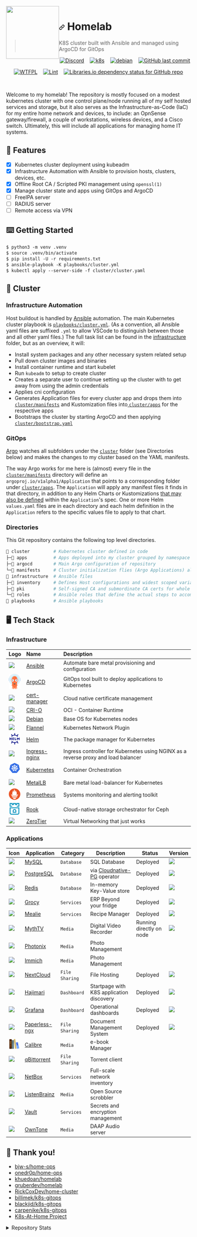 <img src="https://camo.githubusercontent.com/5b298bf6b0596795602bd771c5bddbb963e83e0f/68747470733a2f2f692e696d6775722e636f6d2f7031527a586a512e706e67" width="144px" height="144px" align="left"/>

<h1 tabindex="-1" dir="auto" style="bottom-border:none;"><a id="user-content-homelab" class="anchor" aria-hidden="true" href="#homelab"><svg class="octicon octicon-link" viewBox="0 0 16 16" version="1.1" width="16" height="16" aria-hidden="true"><path d="m7.775 3.275 1.25-1.25a3.5 3.5 0 1 1 4.95 4.95l-2.5 2.5a3.5 3.5 0 0 1-4.95 0 .751.751 0 0 1 .018-1.042.751.751 0 0 1 1.042-.018 1.998 1.998 0 0 0 2.83 0l2.5-2.5a2.002 2.002 0 0 0-2.83-2.83l-1.25 1.25a.751.751 0 0 1-1.042-.018.751.751 0 0 1-.018-1.042Zm-4.69 9.64a1.998 1.998 0 0 0 2.83 0l1.25-1.25a.751.751 0 0 1 1.042.018.751.751 0 0 1 .018 1.042l-1.25 1.25a3.5 3.5 0 1 1-4.95-4.95l2.5-2.5a3.5 3.5 0 0 1 4.95 0 .751.751 0 0 1-.018 1.042.751.751 0 0 1-1.042.018 1.998 1.998 0 0 0-2.83 0l-2.5 2.5a1.998 1.998 0 0 0 0 2.83Z"></path></svg></a>
Homelab
</h1>

> K8S cluster built with Ansible and managed using ArgoCD for GitOps 

<div align="center">

[![Discord](https://img.shields.io/badge/discord-chat-7289DA.svg?maxAge=60&style=flat-square&logo=discord)](https://discord.gg/DNCynrJ)&nbsp;&nbsp;&nbsp;
[![k8s](https://img.shields.io/badge/k8s-v1.27.2-blue?style=flat-square&logo=kubernetes)](https://k8s.io/)&nbsp;&nbsp;&nbsp;
[![debian](https://img.shields.io/badge/debian-bullseye-C70036?style=flat-square&logo=debian&logoColor=C70036)](https://debian.org)&nbsp;&nbsp;&nbsp;
[![GitHub last commit](https://img.shields.io/github/last-commit/clearlybaffled/homelab/main?style=flat-square&logo=git&color=F05133)](https://github.com/clearlybaffled/homelab/commits/main)

[![WTFPL](https://img.shields.io/github/license/clearlybaffled/homelab?style=flat-square&color=darkred)](http://www.wtfpl.net/)&nbsp;&nbsp;&nbsp;
[![Lint](https://github.com/clearlybaffled/homelab/actions/workflows/lint.yml/badge.svg)](https://github.com/clearlybaffled/homelab/actions/workflows/lint.yml)&nbsp;&nbsp;&nbsp;
[![Libraries.io dependency status for GitHub repo](https://img.shields.io/librariesio/github/clearlybaffled/homelab?style=flat-square)](https://libraries.io/github/clearlybaffled/homelab)
</div>
<br/>

Welcome to my homelab! The repository is mostly focused on a modest kubernetes cluster with one control plane/node running all of my self hosted services and storage, but it also serves as the Infrastructure-as-Code (IaC) for my entire home network and devices, to include: an OpnSense gateway/firewall, a couple of workstations, wireless devices, and a Cisco switch.  Ultimately, this will include all applications for managing home IT systems.

## 🤯 Features

- [x] Kubernetes cluster deployment using kubeadm
- [x] Infrastructure Automation with Ansible to provision hosts, clusters, devices, etc.
- [x] Offline Root CA / Scripted PKI management using `openssl(1)`
- [x] Manage cluster state and apps using GitOps and ArgoCD
- [ ] FreeIPA server
- [ ] RADIUS server
- [ ] Remote access via VPN

## ⌨️ Getting Started

```console
$ python3 -m venv .venv
$ source .venv/bin/activate
$ pip install -U -r requirements.txt
$ ansible-playbook -K playbooks/cluster.yml
$ kubectl apply --server-side -f cluster/cluster.yaml
```

## 🍇 Cluster

### Infrastructure Automation

Host buildout is handled by [Ansible][ansible-uri] automation.  The main Kubernetes cluster playbook is [`playbooks/cluster.yml`](./playbooks/cluster.yml). (As a convention, all Ansible yaml files are suffixed `.yml` to allow VSCode to distinguish between those and all other yaml files.) The full task list can be found in the [infrastructure](./infrastructure/README.md) folder, but as an overview, it will:
- Install system packages and any other necessary system related setup
- Pull down cluster images and binaries
- Install container runtime and start kubelet
- Run `kubeadm` to setup to create cluster
- Creates a separate user to continue setting up the cluster with to get away from using the admin credentials
- Applies cni configuration
- Generates Application files for every cluster app and drops them into [`cluster/manifests`](./cluster/manifests) and Kustomization files into[ `cluster/apps`](./cluster/apps) for the respective apps
- Bootstraps the cluster by starting ArgoCD and then applying [`cluster/bootstrap.yaml`](./cluster/bootstrap.yaml)

### GitOps

[Argo][argocd-uri] watches all subfolders under the [`cluster`](./cluster) folder (see Directories below) and makes the changes to my cluster based on the YAML manifests.

The way Argo works for me here is (almost) every file in the [`cluster/manifests`](./cluster/manifests) directory will define an `argoproj.io/v1alpha1/Application` that points to a corresponding folder under [`cluster/apps`](./cluster/apps).  The `Application` will apply any manifest files it finds in that directory, in addition to any Helm Charts or Kustomizations [that may also be defined](https://argo-cd.readthedocs.io/en/stable/user-guide/multiple_sources/) within the `Application`'s spec. One or more Helm `values.yaml` files are in each directory and each helm definition in the `Application` refers to the specific values file to apply to that chart.


### Directories

This Git repository contains the following top level directories.

```sh
📁 cluster         # Kubernetes cluster defined in code
├─📁 apps          # Apps deployed into my cluster grouped by namespace
├─📁 argocd        # Main Argo configuration of repository
└─📁 manifests     # Cluster initialization flies (Argo Applications) also grouped by namespace
📁 infrastructure  # Ansible files
├─📁 inventory     # Defines Host configurations and widest scoped variables
├─📁 pki           # Self-signed CA and submordinate CA certs for whole house and cluster
└─📁 roles         # Ansible roles that define the actual steps to accomplish these tasks - inspired by Kubespray
📁 playbooks       # Ansible playbooks
```

## 🖥️ Tech Stack

### Infrastructure

|Logo|Name|Description|
|:----|:----|:--------|
|<img width="32" src="https://simpleicons.org/icons/ansible.svg">|[Ansible][ansible-uri]|Automate bare metal provisioning and configuration|
|<img width="32" src="https://raw.githubusercontent.com/cncf/artwork/master/projects/argo/icon/color/argo-icon-color.svg">|[ArgoCD][argocd-uri]|GitOps tool built to deploy applications to Kubernetes|
|<img width="32" src="https://github.com/jetstack/cert-manager/raw/master/logo/logo.png">|[cert-manager](https://cert-manager.io)|Cloud native certificate management|
|<img width="32" src="https://raw.github.com/cncf/artwork/master/projects/crio/icon/color/crio-icon-color.png">|[CRI-O](https://www.cri-o.io)|OCI - Container Runtime|
|<img width="32" src="https://www.debian.org/logos/openlogo-nd.svg">|[Debian](https://debian.org)|Base OS for Kubernetes nodes|
|<img width="32" src="https://raw.githubusercontent.com/flannel-io/flannel/master/logos/flannel-glyph-color.svg">|[Flannel](https://www.github.com/flannel-io/flannel)|Kubernetes Network Plugin|
|<img width="32" src="https://github.com/cncf/artwork/blob/master/projects/helm/icon/color/helm-icon-color.png?raw=true">|[Helm](https://helm.sh)|The package manager for Kubernetes|
|<img width="32" src="https://docs.nginx.com/nginx-ingress-controller/images/icons/NGINX-Ingress-Controller-product-icon.svg">|[Ingress-nginx](https://kubernetes.github.io/ingress-nginx/)| Ingress controller for Kubernetes using NGINX as a reverse proxy and load balancer|
|<img width="32" src="https://github.com/cncf/artwork/blob/master/projects/kubernetes/icon/color/kubernetes-icon-color.svg?raw=true">|[Kubernetes](https://kubernetes.io)|Container Orchestration|
|<img width="32" src="https://avatars.githubusercontent.com/u/60239468?s=200&v=4">|[MetalLB](https://metallb.org)|Bare metal load-balancer for Kubernetes|
|<img width="32" src="https://github.com/cncf/artwork/blob/aea0dcfe090b8f36d7ae1eb3d5fbe95cc77380d3/projects/prometheus/icon/color/prometheus-icon-color.png?raw=true">|[Prometheus](https://prometheus.io)|Systems monitoring and alerting toolkit|
|<img width="32" src="https://github.com/cncf/artwork/blob/master/projects/rook/icon/color/rook-icon-color.png?raw=true">|[Rook](https://rook.io)|Cloud-native storage orchestrator for Ceph|
|<img width="32" src="https://docs.zerotier.com/img/ZeroTierIcon.png">|[ZeroTier](https://zerotier.com)|Virtual Networking that just works|

### Applications

| **Icon**|**Application**|**Category**|**Description**|**Status**|**Version**|
|--------|----------------|------------|---------------|----------|--------------------------|
|<img width="32" src="https://www.mysql.com/common/logos/logo-mysql-170x115.png">|[MySQL][mysql-uri]| `Database` | SQL Database | Deployed | [![][mysql-badge]][mysql-chart]
|<img width="32" src="https://wiki.postgresql.org/images/a/a4/PostgreSQL_logo.3colors.svg">| [PostgreSQL][postgres-uri] | `Database` | via [Cloudnative-PG][cnpg-io] operator | Deployed | [![][cnpg-badge]][cnpg-chart]
|<img width="32" src="https://redis.io/images/favicons/favicon-32x32.png">| [Redis][redis-uri] | `Database` | In-memory Key-Value store | Deployed | [![][redis-badge]][redis-chart]
|<img width="32" src="https://raw.githubusercontent.com/grocy/grocy/master/public/img/icon.svg">| [Grocy][grocy-uri] | `Services` | ERP Beyond your fridge | Deployed | [![][grocy-badge]][grocy-img] |
|<img width="32" src="https://github.com/hay-kot/mealie/raw/mealie-next/docs/docs/assets/img/favicon.png">| [Mealie][mealie-url] | `Services` | Recipe Manager | Deployed | [![][mealie-badge]][mealie-docker] | 
|<img width="32" src="https://github.com/MythTV/mythtv/raw/master/mythtv/html/images/icons/upnp_small_icon.png">|[MythTV][mythtv-url]| `Media` | Digital Video Recorder | Running directly on node | [![][mythtv-badge]][mythtv-gh] |
|<img width="32" src="https://photonix.org/static/images/logo.svg">|[Photonix][photonix-url]| `Media` | Photo Management | | |
|<img width="32" src="https://raw.githubusercontent.com/immich-app/immich/main/design/appicon.png">|[Immich][immich-uri]| `Media` | Photo Management | | |
|<img width="32" src="https://nextcloud.com/wp-content/uploads/2022/10/nextcloud-logo-blue-transparent.svg">| [NextCloud][nextcloud-url] | `File Sharing` | File Hosting | Deployed | [![][nextcloud-badge]][nextcloud-chart] |
|<img width="32" src="https://hajimari.io/assets/logo.png">|[Hajimari][hajimari-url] | `Dashboard` | Startpage with K8S application discovery | Deployed | [![][hajimari-badge]][hajimari-url] |
|<img width="32" src="https://grafana.com/static/img/menu/grafana2.svg">|[Grafana][grafana-uri]| `Dashboard` | Operational dashboards | Deployed | [![][grafana-badge]][grafana-chart] |
|<img width="32" src="https://github.com/paperless-ngx/paperless-ngx/raw/dev/docs/assets/favicon.png">|[Paperless-ngx][paperless-uri] | `File Sharing` | Document Management System | Deployed| [![][paperless-badge]][paperless-img] |
|<img width="32" src="https://github.com/kovidgoyal/calibre/raw/master/icons/calibre.png">|[Calibre][calibre-uri]| `Media` | e-book Manager | | |
|<img width="32" src="https://avatars.githubusercontent.com/u/2131270?s=200&v=4">|[qBittorrent][qbittorrent-uri]| `File Sharing` | Torrent client | | | 
|<img width="32" src="https://avatars.githubusercontent.com/u/44905828?s=200&v=4">|[NetBox][netbox-uri]| `Services`| Full-scale network inventory | | |
|<img width="32" src="https://github.com/metabrainz/design-system/raw/master/brand/logos/ListenBrainz/SVG/ListenBrainz_logo_no_text.svg">|[ListenBrainz][listenbrainz-uri]| `Media` | Open Source scrobbler | | | 
|<img width="32" src="https://simpleicons.org/icons/vault.svg">|[Vault][vault-uri]| `Services` | Secrets and encryption management| | |
|<img width="32" src="https://github.com/owntone/owntone-server/blob/master/docs/assets/logo.svg?raw=true">|[OwnTone][owntone-uri]| `Media` | DAAP Audio server| | |


## 🤝 Thank you!
- [bjw-s/home-ops](https://github.com/bjw-s/home-ops)
- [onedr0p/home-ops](https://github.com/onedr0p/home-ops)
- [khuedoan/homelab](https://github.com/khuedoan/homelab)
- [gruberdev/homelab](https://github.com/gruberdev/homelab)
- [RickCoxDev/home-cluster](https://github.com/RickCoxDev/home-cluster)
- [billimek/k8s-gitops](https://github.com/billimek/k8s-gitops)
- [blackjid/k8s-gitops](https://github.com/blackjid/k8s-gitops)
- [carpenike/k8s-gitops](https://github.com/carpenike/k8s-gitops)
- [K8s-At-Home Project](https://k8s-at-home.com)

<details>
<summary>Repository Stats</summary>
<br/>

## ⭐ Stargazers


[![Star History Chart](https://api.star-history.com/svg?repos=clearlybaffled/homelab&type=Date)](https://star-history.com/#clearlybaffled/homelab&Date)

## Repobeats

![Alt](https://repobeats.axiom.co/api/embed/d99fddfc840ac253fd4c4975137e1561dfaf128d.svg "Repobeats analytics image")

</details>

[ansible-uri]: https://www.ansible.com
[argocd-uri]: https://argoproj.github.io/cd

[mysql-uri]: https://www.mysql.com
[mysql-badge]: https://img.shields.io/badge/bitnami/mysql-v8.0.33-blue?logo=helm
[mysql-chart]: https://artifacthub.io/packages/helm/bitnami/mysql

[postgres-uri]: https://www.postgresql.org
[cnpg-io]:https://cloudnative-pg.io/
[cnpg-badge]: https://img.shields.io/badge/cloudnative--pg-v1.20.0-blue?logo=helm
[cnpg-chart]: https://artifacthub.io/packages/helm/cloudnative-pg/cloudnative-pg

[redis-uri]: https://redis.io
[redis-badge]: https://img.shields.io/badge/bitnami/redis-v7.0.11-blue?logo=helm
[redis-chart]: https://artifacthub.io/packages/helm/bitnami/redis

[grocy-uri]: https://github.com/grocy/grocy
[grocy-img]: https://hub.docker.com/r/linuxserver/grocy
[grocy-badge]: https://img.shields.io/badge/linuxserver/grocy-v3.3.2-blue?logo=docker

[mealie-url]: https://mealie.io/
[mealie-badge]: https://img.shields.io/badge/mealie-v1.0.0beta5-blue?logo=docker
[mealie-docker]: https://hub.docker.com/r/hkotel/mealie

[mythtv-url]: https://www.mythtv.org
[mythtv-badge]: https://img.shields.io/badge/mythtv-v0.33-blue?logo=github
[mythtv-gh]: https://github.com/MythTV/MythTV

[photonix-url]: https://photonix.org/
[immich-uri]: https://immich.app

[nextcloud-url]: https://www.nextcloud.com
[nextcloud-badge]: https://img.shields.io/badge/nextcloud-v27.0.0-blue?logo=helm
[nextcloud-chart]: https://nextcloud.github.io/helm/

[hajimari-url]:https://hajimari.io/
[hajimari-badge]: https://img.shields.io/badge/hajimari-v2.0.2-blue?logo=helm

[grafana-badge]: https://img.shields.io/badge/grafana-v9.5.2-blue?logo=helm
[grafana-uri]: https://grafana.com
[grafana-chart]: https://artifacthub.io/packages/helm/prometheus-community/kube-prometheus-stack

[paperless-uri]: https://docs.paperless-ngx.com/
[paperless-badge]: https://img.shields.io/badge/paperless--ngx-v1.15.1-blue?logo=docker
[paperless-img]: https://ghcr.io/paperless-ngx/paperless-ngx

[calibre-uri]: https://calibre-ebook.com/
[qbittorrent-uri]: https://www.qbittorrent.org/
[netbox-uri]: https://netbox.dev
[listenbrainz-uri]: https://listenbrainz.org
[vault-uri]: https://www.vaultproject.io

[owntone-uri]: https://owntone.github.io/owntone-server/
